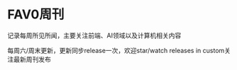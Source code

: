 # FAV0周刊

记录每周所见所闻，主要关注前端、AI领域以及计算机相关内容

每周六/周末更新，更新同步release一次，欢迎star/watch releases in custom关注最新周刊发布
